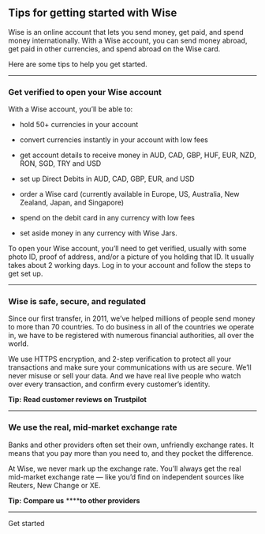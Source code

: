 ## Tips for getting started with Wise  
Wise is an online account that lets you send money, get paid, and spend money internationally. With a Wise account, you can send money abroad, get paid in other currencies, and spend abroad on the Wise card.

Here are some tips to help you get started. 

* * *

### Get verified to open your Wise account

With a Wise account, you’ll be able to:

  * hold 50+ currencies in your account

  * convert currencies instantly in your account with low fees

  * get account details to receive money in AUD, CAD, GBP, HUF, EUR, NZD, RON, SGD, TRY and USD

  * set up Direct Debits in AUD, CAD, GBP, EUR, and USD

  * order a Wise card (currently available in Europe, US, Australia, New Zealand, Japan, and Singapore)

  * spend on the debit card in any currency with low fees

  * set aside money in any currency with Wise Jars.




To open your Wise account, you’ll need to get verified, usually with some photo ID, proof of address, and/or a picture of you holding that ID. It usually takes about 2 working days. Log in to your account and follow the steps to get set up.

* * *

### Wise is safe, secure, and regulated 

Since our first transfer, in 2011, we’ve helped millions of people send money to more than 70 countries. To do business in all of the countries we operate in, we have to be registered with numerous financial authorities, all over the world. 

We use HTTPS encryption, and 2-step verification to protect all your transactions and make sure your communications with us are secure. We’ll never misuse or sell your data. And we have real live people who watch over every transaction, and confirm every customer’s identity. 

**Tip:** **Read customer reviews on Trustpilot**

* * *

### We use the real, mid-market exchange rate 

Banks and other providers often set their own, unfriendly exchange rates. It means that you pay more than you need to, and they pocket the difference. 

At Wise, we never mark up the exchange rate. You’ll always get the real mid-market exchange rate — like you’d find on independent sources like Reuters, New Change or XE.

 **Tip:** **Compare us** ******to other providers​**

* * *

Get started